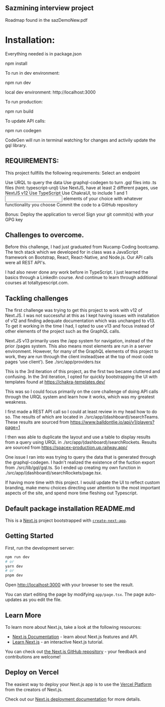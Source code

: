 ## Sazmining interview project

Roadmap found in the sazDemoNew.pdf

# Installation:

Everything needed is in package.json

npm install

To run in dev environment:

npm run dev

local dev environment: http://localhost:3000

To run production:

npm run build

To update API calls:

npm run codegen

CodeGen will run in terminal watching for changes and activily update the gql library.


## REQUIREMENTS:

This project fullfills the following requirements:
Select an endpoint

Use URQL to query the data
Use graphql-codegen to turn .gql files into .ts files (hint: typescript-urql)
Use NextJS, have at least 2 different pages, use NextJS v12
Use TypeScript
Use ChakraUI, to include 1 <Table> and 1 <Input> elements of your choice with whatever functionality you choose
Commit the code to a GitHub repository

Bonus:
Deploy the application to vercel
Sign your git commit(s) with your GPG key

## Challenges to overcome.

Before this challenge, I had just graduated from Nucamp Coding bootcamp. The tech stack which we developed for in class was a JavaScript framework on Bootstrap, React, React-Native, and Node.js. Our API calls were all REST API's.

I had also never done any work before in TypeScript. I just learned the basics through a LinkedIn course. And continue to learn through additional courses at totaltypescript.com.

## Tackling challenges

The first challenge was trying to get this project to work with v12 of Next.JS. I was not successful at this as I kept having issues with installation of v12 and finding adequate documentation which was unchanged to v13. To get it working in the time I had, I opted to use v13 and focus instead of other elements of the project such as the GraphQL calls.

Next.JS v13 primarily uses the /app system for navigation, instead of the prior /pages system. This also means most elements are run in a server environment. However, for many of the GraphQL elements of this project to work, they are run through the client instead(see at the top of most code pages 'use client'). See ./src/app/providers.tsx

This is the 3rd iteration of this project, as the first two became cluttered and confusing. In the 3rd iteration, I opted for quickly bootstrapping the UI with templates found at https://chakra-templates.dev/

This was so I could focus primarily on the core challenge of doing API calls through the URQL system and learn how it works, which was my greatest weakness.

I first made a REST API call so I could at least review in my head how to do so. The results of which are located in ./src/app/(dashboard)/searchTeams. These results are sourced from https://www.balldontlie.io/api/v1/players?page=1

I then was able to duplicate the layout and use a table to display results from a query using URQL in ./src/app/(dashboard)/searchRockets. Results are sourced from https://spacex-production.up.railway.app/

One issue I ran into was trying to query the data that is generated through the graphql-codegen. I hadn't realized the existence of the fuction export from ./src/lib/gql/gql.ts. So I ended up creating my own function in ./src/app/(dashboard)/searchRockets/page.tsx.

If having more time with this project. I would update the UI to reflect custom branding, make menu choices directing user attention to the most important aspects of the site, and spend more time fleshing out Typescript. 


## Default package installation README.md

This is a [Next.js](https://nextjs.org/) project bootstrapped with [`create-next-app`](https://github.com/vercel/next.js/tree/canary/packages/create-next-app).

## Getting Started

First, run the development server:

```bash
npm run dev
# or
yarn dev
# or
pnpm dev
```

Open [http://localhost:3000](http://localhost:3000) with your browser to see the result.

You can start editing the page by modifying `app/page.tsx`. The page auto-updates as you edit the file.

## Learn More

To learn more about Next.js, take a look at the following resources:

- [Next.js Documentation](https://nextjs.org/docs) - learn about Next.js features and API.
- [Learn Next.js](https://nextjs.org/learn) - an interactive Next.js tutorial.

You can check out [the Next.js GitHub repository](https://github.com/vercel/next.js/) - your feedback and contributions are welcome!

## Deploy on Vercel

The easiest way to deploy your Next.js app is to use the [Vercel Platform](https://vercel.com/new?utm_medium=default-template&filter=next.js&utm_source=create-next-app&utm_campaign=create-next-app-readme) from the creators of Next.js.

Check out our [Next.js deployment documentation](https://nextjs.org/docs/deployment) for more details.
